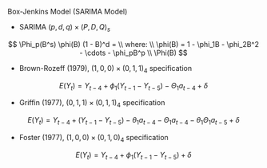Box-Jenkins Model (SARIMA Model)

* SARIMA $(p, d, q) \times (P, D, Q)_s$

$$
    \Phi_p(B^s) \phi(B) (1 - B)^d = 
    \\
    where: \\
    \phi(B) = 1 - \phi_1B - \phi_2B^2 - \cdots - \phi_pB^p \\
    \Phi(B)
$$

* Brown-Rozeff (1979), $(1, 0, 0) \times (0, 1, 1)_4$ specification

$$
  E(Y_t) = Y_{t-4} + \phi_1 (Y_{t-1} - Y_{t-5}) - \Theta_1 a_{t-4} + \delta  
$$

* Griffin (1977), $(0, 1, 1) \times (0, 1, 1)_4$ specification

$$
  E(Y_t) = Y_{t-4} + (Y_{t-1} - Y_{t-5}) - \theta_1a_{t-4} - \Theta_1 a_{t-4} - \theta_1 \Theta_1a_{t-5} + \delta
$$

* Foster (1977), $(1, 0, 0) \times (0, 1, 0)_4$ specification

$$
  E(Y_t) = Y_{t-4} + \phi_1 (Y_{t-1} - Y_{t-5}) + \delta
$$
